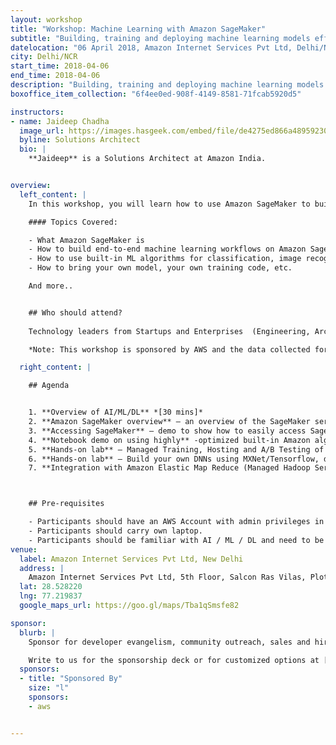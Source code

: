```yaml
---
layout: workshop
title: "Workshop: Machine Learning with Amazon SageMaker"
subtitle: "Building, training and deploying machine learning models efficiently and at scale"
datelocation: "06 April 2018, Amazon Internet Services Pvt Ltd, Delhi/NCR"
city: Delhi/NCR
start_time: 2018-04-06
end_time: 2018-04-06
description: "Building, training and deploying machine learning models efficiently and at scale"
boxoffice_item_collection: "6f4ee0ed-908f-4149-8581-71fcab5920d5"

instructors:
- name: Jaideep Chadha
  image_url: https://images.hasgeek.com/embed/file/de4275ed866a489592307c1d618220df
  byline: Solutions Architect
  bio: |
    **Jaideep** is a Solutions Architect at Amazon India.


overview:
  left_content: |
    In this workshop, you will learn how to use Amazon SageMaker to build, train and host machine learning models. Going through a number of Jupyter notebooks, you will first learn how to use built-in algorithms to perform complex tasks like image classification or clustering. Then, trainers will teach you how you can bring your own Tensorflow or Apache MXNet script to train deep learning models. Finally, you will deploy your models to SageMaker-managed infrastructure and use them to predict new samples.

    #### Topics Covered:

    - What Amazon SageMaker is
    - How to build end-to-end machine learning workflows on Amazon SageMaker
    - How to use built-in ML algorithms for classification, image recognition, etc.
    - How to bring your own model, your own training code, etc.

    And more..


    ## Who should attend?
    
    Technology leaders from Startups and Enterprises  (Engineering, Architecture, Product, Development) who are interested in expanding your knowledge on Artificial Intelligence, Machine Learning, and how it can be applied to your business. 

    *Note: This workshop is sponsored by AWS and the data collected for this workshop will be shared with them.*

  right_content: |

    ## Agenda


    1. **Overview of AI/ML/DL** *[30 mins]*
    2. **Amazon SageMaker overview** – an overview of the SageMaker service, best use cases, main features including AWS security concepts of IAM, VPC, KMS. *[ 45 mins.]*
    3. **Accessing SageMaker** – demo to show how to easily access SageMaker service [Duration: 15 mins.]
    4. **Notebook demo on using highly** -optimized built-in Amazon algorithms [Duration: 30 mins.]
    5. **Hands-on lab** – Managed Training, Hosting and A/B Testing of Amazon built-in algorithm – Amazon linear learner algorithm / parallel training using SageMaker Estimators / SageMaker Python SDK [Duration: 45 mins.]
    6. **Hands-on lab** – Build your own DNNs using MXNet/Tensorflow, distributed training on GPUs and serving using SageMaker [Duration: 1 hr. 15 mins.]
    7. **Integration with Amazon Elastic Map Reduce (Managed Hadoop Service)** - Amazon SageMaker notebooks backed by Spark in Amazon EMR [Duration: 1 hr.]



    ## Pre-requisites

    - Participants should have an AWS Account with admin privileges in IAM and EC2 limit for P2 instances increased to 2 in AWS Region North Virginia (us-east-1). Check out [this](https://docs.aws.amazon.com/AWSEC2/latest/UserGuide/ec2-resource-limits.html) doc to know more about how to increase EC2 limits. All participants will be provided AWS Credits for the workshop
    - Participants should carry own laptop.
    - Participants should be familiar with AI / ML / DL and need to be hands-on practitioners.
venue:
  label: Amazon Internet Services Pvt Ltd, New Delhi
  address: |
    Amazon Internet Services Pvt Ltd, 5th Floor, Salcon Ras Vilas, Plot no D1, Near Select City Walk, Saket, New Delhi – 110017.
  lat: 28.528220
  lng: 77.219837
  google_maps_url: https://goo.gl/maps/Tba1qSmsfe82

sponsor:
  blurb: |
    Sponsor for developer evangelism, community outreach, sales and hiring.

    Write to us for the sponsorship deck or for customized options at [info@hasgeek.com](mailto:info@hasgeek.com)
  sponsors:
  - title: "Sponsored By"
    size: "l"
    sponsors:
    - aws     


---
```

